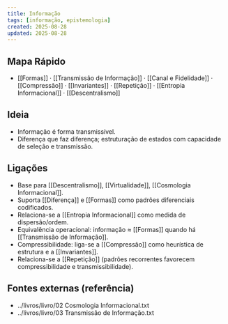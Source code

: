 ```yaml
---
title: Informação
tags: [informação, epistemologia]
created: 2025-08-28
updated: 2025-08-28
---
```


## Mapa Rápido
- [[Formas]] · [[Transmissão de Informação]] · [[Canal e Fidelidade]] · [[Compressão]] · [[Invariantes]] · [[Repetição]] · [[Entropia Informacional]] · [[Descentralismo]]

## Ideia
- Informação é forma transmissível.
- Diferença que faz diferença; estruturação de estados com capacidade de seleção e transmissão.

## Ligações
- Base para [[Descentralismo]], [[Virtualidade]], [[Cosmologia Informacional]].
- Suporta [[Diferença]] e [[Formas]] como padrões diferenciais codificados.
- Relaciona-se a [[Entropia Informacional]] como medida de dispersão/ordem.
- Equivalência operacional: informação ≈ [[Formas]] quando há [[Transmissão de Informação]].
- Compressibilidade: liga-se a [[Compressão]] como heurística de estrutura e a [[Invariantes]].
 - Relaciona-se a [[Repetição]] (padrões recorrentes favorecem compressibilidade e transmissibilidade).

## Fontes externas (referência)
- ../livros/livro/02 Cosmologia Informacional.txt
- ../livros/livro/03 Transmissão de Informação.txt
